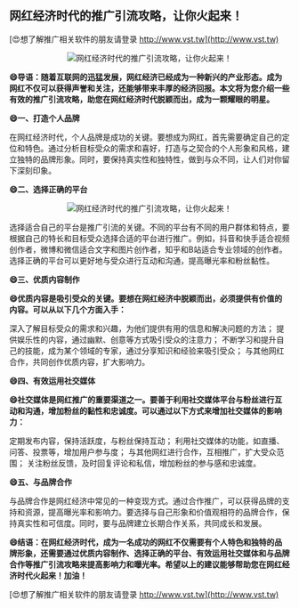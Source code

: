 ## **网红经济时代的推广引流攻略，让你火起来！**

[😍想了解推广相关软件的朋友请登录 http://www.vst.tw](http://www.vst.tw)

 <center><img src="https://vst.tw/MP4/tuiguang/png/8.png" alt="网红经济时代的推广引流攻略，让你火起来！"></center>

**😄导语：随着互联网的迅猛发展，网红经济已经成为一种新兴的产业形态。成为网红不仅可以获得声誉和关注，还能够带来丰厚的经济回报。本文将为您介绍一些有效的推广引流攻略，助您在网红经济时代脱颖而出，成为一颗耀眼的明星。**

**😄一、打造个人品牌**

在网红经济时代，个人品牌是成功的关键。要想成为网红，首先需要确定自己的定位和特色。通过分析目标受众的需求和喜好，打造与之契合的个人形象和风格，建立独特的品牌形象。同时，要保持真实性和独特性，做到与众不同，让人们对你留下深刻印象。

**😄二、选择正确的平台**

 <center><img src="https://vst.tw/MP4/tuiguang/png/8.png" alt="网红经济时代的推广引流攻略，让你火起来！"></center>

选择适合自己的平台是推广引流的关键。不同的平台有不同的用户群体和特点，要根据自己的特长和目标受众选择合适的平台进行推广。例如，抖音和快手适合视频创作者，微博和微信适合文字和图片创作者，知乎和B站适合专业领域的创作者。选择正确的平台可以更好地与受众进行互动和沟通，提高曝光率和粉丝黏性。

**😄三、优质内容制作**

**😄优质内容是吸引受众的关键。要想在网红经济中脱颖而出，必须提供有价值的内容。可以从以下几个方面入手：**

深入了解目标受众的需求和兴趣，为他们提供有用的信息和解决问题的方法；
提供娱乐性的内容，通过幽默、创意等方式吸引受众的注意力；
不断学习和提升自己的技能，成为某个领域的专家，通过分享知识和经验来吸引受众；
与其他网红合作，共同创作优质内容，扩大影响力。

**😄四、有效运用社交媒体**

**😄社交媒体是网红推广的重要渠道之一。要善于利用社交媒体平台与粉丝进行互动和沟通，增加粉丝的黏性和忠诚度。可以通过以下方式来增加社交媒体的影响力：**

定期发布内容，保持活跃度，与粉丝保持互动；
利用社交媒体的功能，如直播、问答、投票等，增加用户参与度；
与其他网红进行合作，互相推广，扩大受众范围；
关注粉丝反馈，及时回复评论和私信，增加粉丝的参与感和忠诚度。

**😄五、与品牌合作**

与品牌合作是网红经济中常见的一种变现方式。通过合作推广，可以获得品牌的支持和资源，提高曝光率和影响力。要选择与自己形象和价值观相符的品牌合作，保持真实性和可信度。同时，要与品牌建立长期合作关系，共同成长和发展。

**😄结语：在网红经济时代，成为一名成功的网红不仅需要有个人特色和独特的品牌形象，还需要通过优质内容制作、选择正确的平台、有效运用社交媒体和与品牌合作等推广引流攻略来提高影响力和曝光率。希望以上的建议能够帮助您在网红经济时代火起来！加油！**

[😍想了解推广相关软件的朋友请登录 http://www.vst.tw](http://www.vst.tw)



